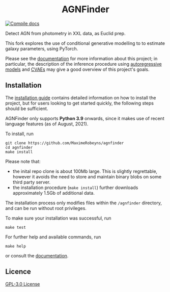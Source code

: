<div align="center">
<h1>AGNFinder</h1>
</div>

[![Compile docs](https://github.com/MaximeRobeyns/agnfinder/actions/workflows/docs.yml/badge.svg?branch=master)](https://github.com/MaximeRobeyns/agnfinder/actions/workflows/docs.yml)

Detect AGN from photometry in XXL data, as Euclid prep.

This fork explores the use of conditional generative modelling to to estimate galaxy parameters, using PyTorch.

Please see the [documentation](https://maximerobeyns.github.io/agnfinder/) for more information about this project; in particular, the description of the inference procedure using [autoregressive models](https://maximerobeyns.github.io/agnfinder/san_inference.html) and [CVAEs](https://maximerobeyns.github.io/agnfinder/cvae_inference.html) may give a good overview of this project's goals.

## Installation

The [installation guide](https://maximerobeyns.github.io/agnfinder/installation.html) contains detailed information on how to install the project, but for users looking to get started quickly, the following steps should be sufficient.

AGNFinder only supports **Python 3.9** onwards, since it makes use of recent language features (as of August, 2021).

To install, run
```
git clone https://github.com/MaximeRobeyns/agnfinder
cd agnfinder
make install
```

Please note that:

- the inital repo clone is about 100Mb large. This is slightly regrettable, however it avoids the need to store and maintain binary blobs on some third party server.
- the installation procedure (`make install`) further downloads approximately 1.5Gb of additional data.

The installation process only modifies files within the ``/agnfinder`` directory, and can be run without root privileges.

To make sure your installation was successful, run
```
make test
```

For further help and available commands, run
```
make help
```
or consult the [documentation](https://maximerobeyns.github.io/agnfinder/).

## Licence

[GPL-3.0 License](LICENSE)
